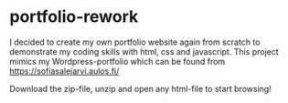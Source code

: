 # portfolio-rework

I decided to create my own portfolio website again from scratch to demonstrate my coding skills with html, css and javascript. This project mimics my Wordpress-portfolio which can be found from https://sofiasalejarvi.aulos.fi/

Download the zip-file, unzip and open any html-file to start browsing!
